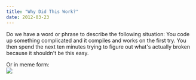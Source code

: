 ```yaml
---
title: "Why Did This Work?"
date: 2012-03-23
---
```

<div xmlns="http://www.w3.org/1999/xhtml"><div><p>
    Do we have a word or phrase to describe the following situation: You code up something complicated and it compiles and works on the first try. You then spend the next ten minutes trying to figure
    out what's actually broken because it shouldn't be this easy.
  </p><p>
    Or in meme form:<br /><a href="http://www.quickmeme.com/meme/3ofxwf/"><img src="http://i.qkme.me/3ofxwf.jpg" /></a></p></div></div>
